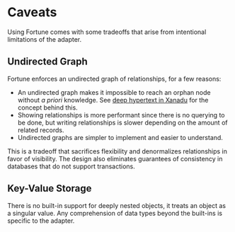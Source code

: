 # Caveats

Using Fortune comes with some tradeoffs that arise from intentional limitations of the adapter.


## Undirected Graph

Fortune enforces an undirected graph of relationships, for a few reasons:

- An undirected graph makes it impossible to reach an orphan node without *a priori* knowledge. See [deep hypertext in Xanadu](http://xanadu.com/xuTheModel/) for the concept behind this.
- Showing relationships is more performant since there is no querying to be done, but writing relationships is slower depending on the amount of related records.
- Undirected graphs are simpler to implement and easier to understand.

This is a tradeoff that sacrifices flexibility and denormalizes relationships in favor of visibility. The design also eliminates guarantees of consistency in databases that do not support transactions.


## Key-Value Storage

There is no built-in support for deeply nested objects, it treats an object as a singular value. Any comprehension of data types beyond the built-ins is specific to the adapter.
